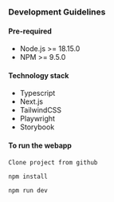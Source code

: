 ### Development Guidelines

#### Pre-required

- Node.js >= 18.15.0
- NPM >= 9.5.0

#### Technology stack

- Typescript
- Next.js
- TailwindCSS
- Playwright
- Storybook

#### To run the webapp

```
Clone project from github

npm install

npm run dev

```
